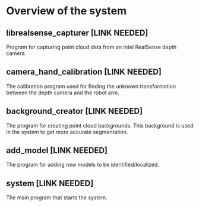 # Overview of the system

## librealsense_capturer [LINK NEEDED]
Program for capturing point cloud data from an Intel RealSense depth camera. 

## camera_hand_calibration [LINK NEEDED]
The calibration program used for finding the unknown transformation between the depth camera and the robot arm. 

## background_creator [LINK NEEDED]
The program for creating point cloud backgrounds. This background is used in the system to get more accurate segmentation.

## add_model [LINK NEEDED]
The program for adding new models to be identified/localized. 

## system [LINK NEEDED]
The main program that starts the system. 
